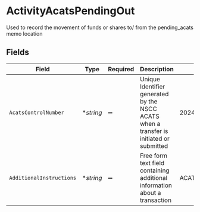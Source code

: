 # ActivityAcatsPendingOut

Used to record the movement of funds or shares to/ from the pending_acats memo location


## Fields

| Field                                                                                   | Type                                                                                    | Required                                                                                | Description                                                                             | Example                                                                                 |
| --------------------------------------------------------------------------------------- | --------------------------------------------------------------------------------------- | --------------------------------------------------------------------------------------- | --------------------------------------------------------------------------------------- | --------------------------------------------------------------------------------------- |
| `AcatsControlNumber`                                                                    | **string*                                                                               | :heavy_minus_sign:                                                                      | Unique Identifier generated by the NSCC ACATS when a transfer is initiated or submitted | 20240360002172                                                                          |
| `AdditionalInstructions`                                                                | **string*                                                                               | :heavy_minus_sign:                                                                      | Free form text field containing additional information about a transaction              | ACATS instruction                                                                       |